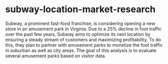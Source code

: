 # subway-location-market-research
Subway, a prominent fast-food franchise, is considering opening a new store in an amusement park in Virginia. Due
to a 25% decline in foot traffic over the past few years, Subway aims to optimize its next location by ensuring a
steady stream of customers and maximizing profitability. To do this, they plan to partner with amusement parks to
monetize the foot traffic in suburban as well as city areas. The goal of this analysis is to evaluate several amusement
parks based on visitor data.
